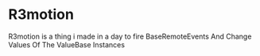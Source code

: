 # R3motion
R3motion is a thing i made in a day to fire BaseRemoteEvents And Change Values Of The ValueBase Instances
